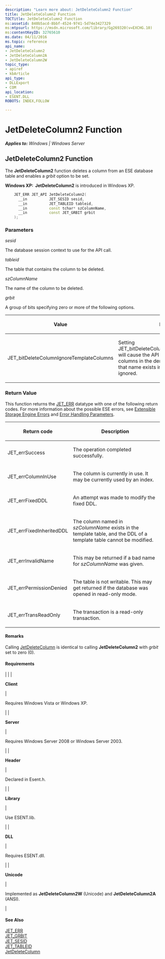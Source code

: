 ```yaml
---
description: "Learn more about: JetDeleteColumn2 Function"
title: JetDeleteColumn2 Function
TOCTitle: JetDeleteColumn2 Function
ms:assetid: 840b5acd-8bbf-4524-9741-5d74e3427329
ms:mtpsurl: https://msdn.microsoft.com/library/Gg269320(v=EXCHG.10)
ms:contentKeyID: 32765610
ms.date: 04/11/2016
ms.topic: reference
api_name: 
- JetDeleteColumn2
- JetDeleteColumn2A
- JetDeleteColumn2W
topic_type: 
- apiref
- kbArticle
api_type: 
- DLLExport
- COM
api_location: 
- ESENT.DLL
ROBOTS: INDEX,FOLLOW

---
```


# JetDeleteColumn2 Function


_**Applies to:** Windows | Windows Server_

## JetDeleteColumn2 Function

The **JetDeleteColumn2** function deletes a column from an ESE database table and enables a *grbit* option to be set.

**Windows XP:  JetDeleteColumn2** is introduced in Windows XP.

```cpp
    JET_ERR JET_API JetDeleteColumn2(
      __in          JET_SESID sesid,
      __in          JET_TABLEID tableid,
      __in          const tchar* szColumnName,
      __in          const JET_GRBIT grbit
    );
```

### Parameters

*sesid*

The database session context to use for the API call.

*tableid*

The table that contains the column to be deleted.

*szColumnName*

The name of the column to be deleted.

*grbit*

A group of bits specifying zero or more of the following options.


| <p>Value</p> | <p>Meaning</p> | 
|--------------|----------------|
| <p>JET_bitDeleteColumnIgnoreTemplateColumns</p> | <p>Setting JET_bitDeleteColumIgnoreTemplateColumns will cause the API to only attempt to delete columns in the derived table. If a column of that name exists in the base table it will be ignored.</p> | 



### Return Value

This function returns the [JET_ERR](./jet-err.md) datatype with one of the following return codes. For more information about the possible ESE errors, see [Extensible Storage Engine Errors](./extensible-storage-engine-errors.md) and [Error Handling Parameters](./error-handling-parameters.md).


| <p>Return code</p> | <p>Description</p> | 
|--------------------|--------------------|
| <p>JET_errSuccess</p> | <p>The operation completed successfully.</p> | 
| <p>JET_errColumnInUse</p> | <p>The column is currently in use. It may be currently used by an index.</p> | 
| <p>JET_errFixedDDL</p> | <p>An attempt was made to modify the fixed DDL.</p> | 
| <p>JET_errFixedInheritedDDL</p> | <p>The column named in <em>szColumnName</em> exists in the template table, and the DDL of a template table cannot be modified.</p> | 
| <p>JET_errInvalidName</p> | <p>This may be returned if a bad name for <em>szColumnName</em> was given.</p> | 
| <p>JET_errPermissionDenied</p> | <p>The table is not writable. This may get returned if the database was opened in read-only mode.</p> | 
| <p>JET_errTransReadOnly</p> | <p>The transaction is a read-only transaction.</p> | 



#### Remarks

Calling [JetDeleteColumn](./jetdeletecolumn-function.md) is identical to calling **JetDeleteColumn2** with *grbit* set to zero (0).

#### Requirements


| 
|
| <p><strong>Client</strong></p> | <p>Requires Windows Vista or Windows XP.</p> | 
| <p><strong>Server</strong></p> | <p>Requires Windows Server 2008 or Windows Server 2003.</p> | 
| <p><strong>Header</strong></p> | <p>Declared in Esent.h.</p> | 
| <p><strong>Library</strong></p> | <p>Use ESENT.lib.</p> | 
| <p><strong>DLL</strong></p> | <p>Requires ESENT.dll.</p> | 
| <p><strong>Unicode</strong></p> | <p>Implemented as <strong>JetDeleteColumn2W</strong> (Unicode) and <strong>JetDeleteColumn2A</strong> (ANSI).</p> | 



#### See Also

[JET_ERR](./jet-err.md)  
[JET_GRBIT](./jet-grbit.md)  
[JET_SESID](./jet-sesid.md)  
[JET_TABLEID](./jet-tableid.md)  
[JetDeleteColumn](./jetdeletecolumn-function.md)
